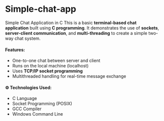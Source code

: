 # Simple-chat-app
Simple Chat Application in C
This is a basic **terminal-based chat application** built using **C programming**. It demonstrates the use of **sockets**, **server-client communication**, and **multi-threading** to create a simple two-way chat system.

####  Features:

* One-to-one chat between server and client
* Runs on the local machine (localhost)
* Uses **TCP/IP socket programming**
* Multithreaded handling for real-time message exchange

#### ⚙ Technologies Used:

* C Language
* Socket Programming (POSIX)
* GCC Compiler
* Windows Command Line

